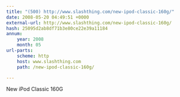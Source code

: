 ```yaml
---
title: "(500) http://www.slashthing.com/new-ipod-classic-160g/"
date: 2008-05-20 04:49:51 +0000
external-url: http://www.slashthing.com/new-ipod-classic-160g/
hash: 25095d2ab8df71b3e80ce22e39a11184
annum:
    year: 2008
    month: 05
url-parts:
    scheme: http
    host: www.slashthing.com
    path: /new-ipod-classic-160g/

---
```


New iPod Classic 160G 
